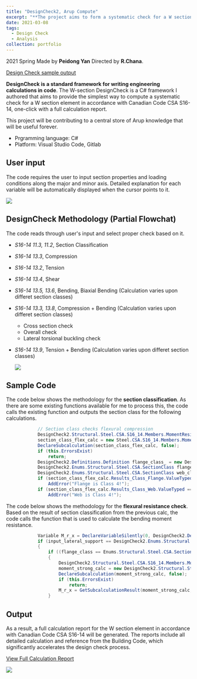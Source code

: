 ```yaml
---
title: "DesignCheck2, Arup Compute"
excerpt: "**The project aims to form a systematic check for a W section element**<br/><img src='/LY.github.io/images/designcheck.png'>"
date: 2021-03-08
tags:
  - Design Check
  - Analysis  
collection: portfolio
---
```


2021 Spring Made by **Peidong Yan** Directed by **R.Chana**. 

[Design Check sample output](https://lorenyan98.github.io/LY.github.io/files/DesignCheck2.Structural.CombinedBeamChecks.pdf)

**DesignCheck is a standard framework for writing engineering calculations in code**. The W-section DesignCheck is a C# framework I authored that aims to provide the simplest way to compute a systematic check for a W section element in accordance with Canadian Code CSA S16-14, one-click with a full calculation report. 

This project will be contributing to a central store of Arup knowledge that will be useful forever.

* Prgramming language: C#
* Platform: Visual Studio Code, Gitlab  

User input
---
The code requires the user to input section properties and loading conditions along the major and minor axis. Detailed explanation for each variable will be automatically displayed when the cursor points to it.

<img src='/LY.github.io/images/designsc.png'>

DesignCheck Methodology (Partial Flowchat)
---

The code reads through user's input and select proper check based on it.
* _S16-14 11.3, 11.2_, Section Classification 
* _S16-14 13.3_, Compression
* _S16-14 13.2_, Tension
* _S16-14 13.4_, Shear
* _S16-14 13.5, 13.6_, Bending, Biaxial Bending (Calculation varies upon differet section classes)
* _S16-14 13.3, 13.8_, Compression + Bending (Calculation varies upon differet section classes)
    * Cross section check
    * Overall check
    * Lateral torsional buckling check
* _S16-14 13.9_, Tension + Bending (Calculation varies upon differet section classes)

  <img src='/LY.github.io/images/flowchart.png'>

Sample Code
---
The code below shows the methodology for the **section classification**. As there are some existing functions available for me to process this, the code calls the existing function and outputs the section class for the following calculations. 
```C#
            // Section class checks flexural compression
            DesignCheck2.Structural.Steel.CSA.S16_14.Members.MomentResistance.SectionClassFlexuralCompressionW section_class_flex_calc;
            section_class_flex_calc = new Steel.CSA.S16_14.Members.MomentResistance.SectionClassFlexuralCompressionW(calculationID, F_y.Value, b.Value, d.Value, t.Value, w_web.Value, C_f.Value, A.Value);
            DeclareSubcalculation(section_class_flex_calc, false);
            if (this.ErrorsExist)
                return;
            DesignCheck2.Definitions.Definition flange_class_ = new DesignCheck2.Definitions.Definition("flange_class", "Flange\\ class", "", "Section class of flange");
            DesignCheck2.Enums.Structural.Steel.CSA.SectionClass flange_class = section_class_flex_calc.Results_Class_Flange.ValueTyped;
            DesignCheck2.Enums.Structural.Steel.CSA.SectionClass web_class = section_class_flex_calc.Results_Class_Web.ValueTyped;
            if (section_class_flex_calc.Results_Class_Flange.ValueTyped == DesignCheck2.Enums.Structural.Steel.CSA.SectionClass.Class_4)
                AddError("Flange is Class 4!");
            if (section_class_flex_calc.Results_Class_Web.ValueTyped == Enums.Structural.Steel.CSA.SectionClass.Class_4)
                AddError("Web is Class 4!");
```
The code below shows the methodology for the **flexural resistance check**. Based on the result of section classification from the previous calc, the code calls the function that is used to calculate the bending moment resistance.
```C#
            Variable M_r_x = DeclareVariableSilently(0, DesignCheck2.Definitions.Structural.Steel.CSA.Members.M_r_x.Properties);
            if (input_lateral_support == DesignCheck2.Enums.Structural.Steel.CSA.LateralSupportCondition.Laterally_Supported)
            {
                if ((flange_class == Enums.Structural.Steel.CSA.SectionClass.Class_1 || flange_class == Enums.Structural.Steel.CSA.SectionClass.Class_2) && (web_class == Enums.Structural.Steel.CSA.SectionClass.Class_1 || web_class == Enums.Structural.Steel.CSA.SectionClass.Class_2))
                {
                    DesignCheck2.Structural.Steel.CSA.S16_14.Members.MomentResistance.LaterallySupported.MomentResistanceClass1_2 moment_strong_calc;
                    moment_strong_calc = new DesignCheck2.Structural.Steel.CSA.S16_14.Members.MomentResistance.LaterallySupported.MomentResistanceClass1_2(calculationID, F_y.Value, Z_x.Value);
                    DeclareSubcalculation(moment_strong_calc, false);
                    if (this.ErrorsExist)
                        return;
                    M_r_x = GetSubcalculationResult(moment_strong_calc, moment_strong_calc.Results_M_r, DesignCheck2.Definitions.Structural.Steel.CSA.Members.M_r_x.Properties);
                }
```  

Output
---
As a result, a full calculation report for the W section element in accordance with Canadian Code CSA S16-14 will be generated. The reports include all detailed calculation and reference from the Building Code, which significantly accelerates the design check process. 

[View Full Calculation Report](https://lorenyan98.github.io/LY.github.io/files/DesignCheck2.Structural.CombinedBeamChecks.pdf) 

  <img src='/LY.github.io/images/samplecal.png'>
  

